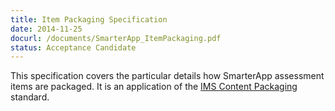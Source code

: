 ```yaml
---
title: Item Packaging Specification
date: 2014-11-25
docurl: /documents/SmarterApp_ItemPackaging.pdf
status: Acceptance Candidate
---
```

This specification covers the particular details how SmarterApp assessment items are packaged. It is an application of the [IMS Content Packaging](http://www.imsglobal.org/content/packaging/) standard. 